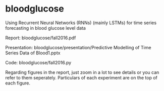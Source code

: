 # bloodglucose
Using Recurrent Neural Networks (RNNs) (mainly LSTMs) for time series forecasting in blood glucose level data

Report:
bloodglucose/fall2016.pdf
 
Presentation:
bloodglucose/presentation/Predictive Modelling of Time Series Data of Blood1.pptx 

Code:
bloodglucose/fall2016.py

Regarding figures in the report, just zoom in a lot to see details or you can refer to them seperately. Particulars of each experiment are on the top of each figure. 
